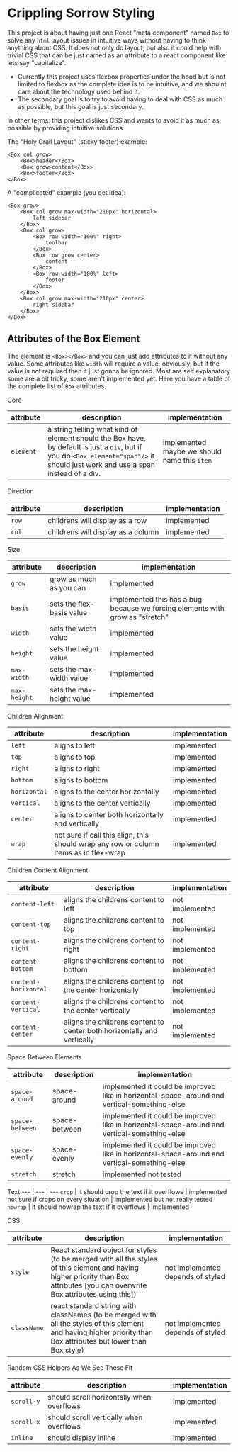 # Crippling Sorrow Styling

This project is about having just one React "meta component" named `Box` to solve any `html` layout issues in intuitive ways without having to think anything about CSS. It does not only do layout, but also it could help with trivial CSS that can be just named as an attribute to a react component like lets say "capitalize".

- Currently this project uses flexbox properties under the hood but is not limited to flexbox as the complete idea is to be intuitive, and we shoulnt care about the technology used behind it.
- The secondary goal is to try to avoid having to deal with CSS as much as possible, but this goal is just secondary.

In other terms: this project dislikes CSS and wants to avoid it as much as possible by providing intuitive solutions.

The "Holy Grail Layout" (sticky footer) example:

	<Box col grow>
		<Box>header</Box>
		<Box grow>content</Box>
		<Box>footer</Box>
	</Box>


A "complicated" example (you get idea):

	<Box grow>
		<Box col grow max-width="210px" horizontal>
			left sidebar
		</Box>
		<Box col grow>
			<Box row width="100%" right>
				toolbar
			</Box>
			<Box row grow center>
				content
			</Box>
			<Box row width="100%" left>
				footer
			</Box>
		</Box>
		<Box col grow max-width="210px" center>
			right sidebar
		</Box>
	</Box>


## Attributes of the Box Element

The element is `<Box></Box>` and you can just add attributes to it without any value. Some attributes like `width` will require a value, obviously, but if the value is not required then it just gonna be ignored. Most are self explanatory some are a bit tricky, some aren't implemented yet. Here you have a table of the complete list of  `Box` attributes.

Core

attribute | description | implementation
--- | --- | ---
`element` | a string telling what kind of element should the Box have, by default is just a `div`, but if you do `<Box element="span"/>` it should just work and use a span instead of a div. | implemented maybe we should name this `item`

Direction

attribute | description | implementation
--- | --- | ---
`row` | childrens will display as a row | implemented
`col` | childrens will display as a column | implemented

Size

attribute | description | implementation
--- | --- | ---
`grow` | grow as much as you can | implemented
`basis` | sets the flex-basis value | implemented this has a bug because we forcing elements with grow as "stretch"
`width` | sets the width value |  implemented
`height` | sets the height value  | implemented
`max-width` | sets the max-width value  | implemented
`max-height` | sets the max-height value  | implemented

Children Alignment

attribute | description | implementation
--- | --- | ---
`left` | aligns to left | implemented
`top` | aligns to top | implemented
`right` | aligns to right | implemented
`bottom` | aligns to bottom | implemented
`horizontal` | aligns to the center horizontally | implemented
`vertical` | aligns to the center vertically | implemented
`center` | aligns to center both horizontally and vertically | implemented
`wrap` | not sure if call this align, this should wrap any row or column items as in flex-wrap | implemented

Children Content Alignment

attribute | description | implementation
--- | --- | ---
`content-left` | aligns the childrens content to left | not implemented
`content-top` | aligns the childrens content to top | not implemented
`content-right` | aligns the childrens content to right | not implemented
`content-bottom` | aligns the childrens content to bottom | not implemented
`content-horizontal` | aligns the childrens content to the center horizontally | not implemented
`content-vertical` | aligns the childrens content to the center vertically | not implemented
`content-center` | aligns the childrens content to center both horizontally and vertically | not implemented

Space Between Elements

attribute | description | implementation
--- | --- | ---
`space-around` |  space-around | implemented it could be improved like in horizontal-space-around and vertical-something-else
`space-between` | space-between | implemented it could be improved like in horizontal-space-around and vertical-something-else
`space-evenly` | space-evenly | implemented it could be improved like in horizontal-space-around and vertical-something-else
`stretch` | stretch | implemented not tested | implemented it could be improved like in horizontal-space-around and vertical-something-else

Text
--- | --- | ---
`crop` | it should crop the text if it overflows | implemented not sure if crops on every situation | implemented but not really tested
`nowrap` | it should nowrap the text if it overflows | implemented

CSS

attribute | description | implementation
--- | --- | ---
`style` | React standard object for styles (to be merged with all the styles of this element and having higher priority than Box attributes [you can overwrite Box attributes using this]) | not implemented depends of styled | not implemented
`className` | react standard string with classNames (to be merged with all the styles of this element and having higher priority than Box attributes but lower than Box.style) | not implemented depends of styled | not implemented


Random CSS Helpers As We See These Fit

attribute | description | implementation
--- | --- | ---
`scroll-y` | should scroll horizontally when overflows | implemented
`scroll-x` | should scroll vertically when overflows | implemented
`inline` | should display inline  | implemented



